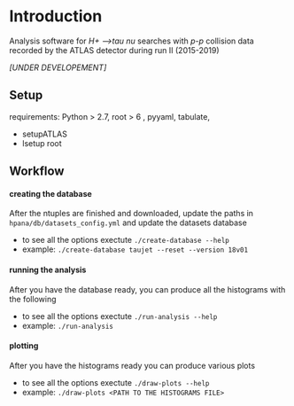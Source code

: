 # Introduction 
Analysis software for _H+ -->tau nu_ searches with _p-p_ collision data recorded by the ATLAS detector during run II (2015-2019)

_[UNDER DEVELOPEMENT]_

Setup
------

requirements: Python > 2.7, root > 6 , pyyaml, tabulate,  
- setupATLAS
- lsetup root 

Workflow 
---------

#### creating the database

After the ntuples are finished and downloaded, update the paths in
``hpana/db/datasets_config.yml`` and update the datasets database

- to see all the options exectute ``./create-database --help``
- example: ``./create-database taujet --reset --version 18v01 ``

#### running the analysis
After you have the database ready, you can produce all the histograms with
the following

- to see all the options exectute ``./run-analysis --help``
- example: ``./run-analysis`` 


#### plotting 
After you have the histograms ready you can produce various plots

- to see all the options exectute ``./draw-plots --help``
- example: ``./draw-plots <PATH TO THE HISTOGRAMS FILE>``
